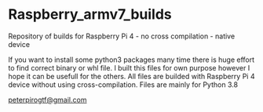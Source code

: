 # Raspberry_armv7_builds
Repository of builds for Raspberry Pi 4  - no cross compilation - native device

If you want to install some python3 packages many time there is huge effort to find correct binary or whl file.
I built this files for own purpose however I hope it can be usefull for the others.
All files are builded with Raspberry Pi 4 device without using cross-compilation. 
Files are mainly for Python 3.8

peterpirogtf@gmail.com
